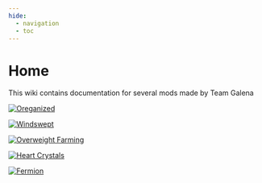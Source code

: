 ```yaml
---
hide:
  - navigation
  - toc
---
```


# Home

This wiki contains documentation for several mods made by Team Galena

<div class="grid" markdown style="grid-template-columns: repeat(5, 1fr)">

[![Oreganized](/assets/oreganized/icon.png)](oreganized)

[![Windswept](/assets/windswept/icon.png)](windswept)

[![Overweight Farming](/assets/overweight-farming/icon.png)](overweight-farming)

[![Heart Crystals](/assets/heart-crystals/icon.png)](heart-crystals)

[![Fermion](/assets/fermion/icon.png)](fermion)

</div>
